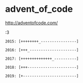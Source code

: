 # advent_of_code

<http://adventofcode.com/>

:3

```
2015: [++++++++_----------------]

2016: [+++_---------------------]

2017: [++++++++++++++_----------]

2018: [+++----------------------]

2019: [+------------------------]
```
